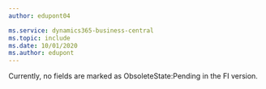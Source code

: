 ```yaml
---
author: edupont04

ms.service: dynamics365-business-central
ms.topic: include
ms.date: 10/01/2020
ms.author: edupont
---
```

Currently, no fields are marked as ObsoleteState:Pending in the FI version.
